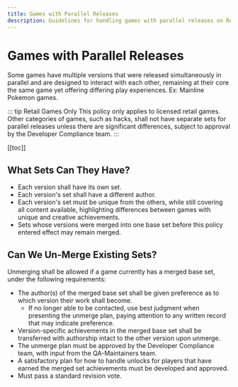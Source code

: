```yaml
---
title: Games with Parallel Releases
description: Guidelines for handling games with parallel releases on RetroAchievements, including how new achievement sets should be created and how current achievement sets should be revised.
---
```


# Games with Parallel Releases

Some games have multiple versions that were released simultaneously in parallel and are designed to interact with each other, remaining at their core the same game yet offering differing play experiences. Ex: Mainline Pokemon games.

::: tip Retail Games Only
This policy only applies to licensed retail games. Other categories of games, such as hacks, shall not have separate sets for parallel releases unless there are significant differences, subject to approval by the Developer Compliance team.
:::

[[toc]]

## What Sets Can They Have?

- Each version shall have its own set.
- Each version's set shall have a different author.
- Each version's set must be unique from the others, while still covering all content available, highlighting differences between games with unique and creative achievements.
- Sets whose versions were merged into one base set before this policy entered effect may remain merged.

## Can We Un-Merge Existing Sets?

Unmerging shall be allowed if a game currently has a merged base set, under the following requirements:

- The author(s) of the merged base set shall be given preference as to which version their work shall become.
   - If no longer able to be contacted, use best judgment when presenting the unmerge plan, paying attention to any written record that may indicate preference.
- Version-specific achievements in the merged base set shall be transferred with authorship intact to the other version upon unmerge.
- The unmerge plan must be approved by the Developer Compliance team, with input from the QA-Maintainers team.
- A satisfactory plan for how to handle unlocks for players that have earned the merged set achievements must be developed and approved.
- Must pass a standard revision vote.